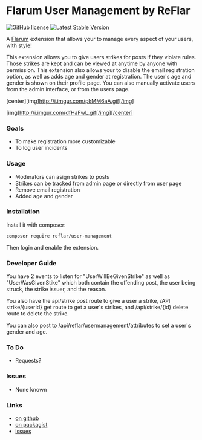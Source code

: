 # Flarum User Management by ReFlar

[![GitHub license](https://img.shields.io/badge/license-MIT-blue.svg)](https://github.com/ReFlar/user-management/blob/master/LICENSE) [![Latest Stable Version](https://img.shields.io/packagist/v/reflar/user-management.svg)](https://github.com/ReFlar/user-management)

A [Flarum](http://flarum.org) extension that allows your to manage every aspect of your users, with style!

This extension allows you to give users strikes for posts if they violate rules. Those strikes are kept and can be viewed at anytime by anyone with permission. This extension also allows your to disable the email registration option, as well as adds age and gender at registration. The user's age and gender is shown on their profile page. You can also manually activate users from the admin interface, or from the users page.

[center][img]http://i.imgur.com/pkMM6aA.gif[/img]


[img]http://i.imgur.com/dfHaFwL.gif[/img][/center]

### Goals

- To make registration more customizable
- To log user incidents

### Usage

- Moderators can asign strikes to posts
- Strikes can be tracked from admin page or directly from user page
- Remove email registration
- Added age and gender

### Installation

Install it with composer:

```bash
composer require reflar/user-management
```

Then login and enable the extension.

### Developer Guide

You have 2 events to listen for "UserWillBeGivenStrike" as well as "UserWasGivenStike" which both contain the offending post, the user being struck, the strike issuer, and the reason.

You also have the api/strike post route to give a user a strike, /API strike/{userId} get route to get a user's strikes, and /api/strike/{id} delete route to delete the strike.

You can also post to /api/reflar/usermanagement/attributes to set a user's gender and age.

### To Do

- Requests?

### Issues

- None known


### Links

- [on github](https://github.com/ReFlar/user-management)
- [on packagist](https://packagist.org/packages/ReFlar/user-management)
- [issues](https://github.com/ReFlar/user-management/issues)
